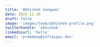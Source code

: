 ```yaml
---
title: 'Abhishek Sangwan'
date: 2022-11-16
draft: false
image: 'images/team/abhishek-profile.png'
twitterhandle: 'abhishek'
linkedinurl: 'hello'
email: 'premdeep@infraspec.dev'
---
```

